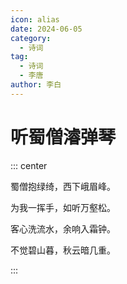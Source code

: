 ```yaml
---
icon: alias
date: 2024-06-05
category:
  - 诗词
tag:
  - 诗词
  - 李唐
author: 李白
---
```


# 听蜀僧濬弹琴


<!-- more -->


::: center 

蜀僧抱绿绮，西下峨眉峰。

为我一挥手，如听万壑松。

客心洗流水，余响入霜钟。

不觉碧山暮，秋云暗几重。

:::